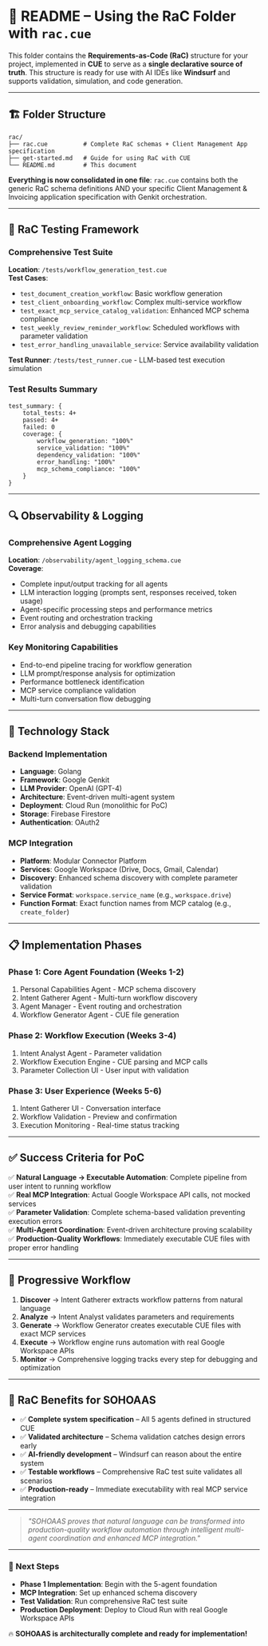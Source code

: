 # 📘 README – Using the RaC Folder with `rac.cue`

This folder contains the **Requirements-as-Code (RaC)** structure for your project, implemented in **CUE** to serve as a **single declarative source of truth**. This structure is ready for use with AI IDEs like **Windsurf** and supports validation, simulation, and code generation.

---

## 🏗️ Folder Structure

```
rac/
├── rac.cue          # Complete RaC schemas + Client Management App specification
├── get-started.md   # Guide for using RaC with CUE
└── README.md        # This document
```

**Everything is now consolidated in one file**: `rac.cue` contains both the generic RaC schema definitions AND your specific Client Management & Invoicing application specification with Genkit orchestration.

---

## 🧪 RaC Testing Framework

### Comprehensive Test Suite
**Location**: `/tests/workflow_generation_test.cue`  
**Test Cases**:
- `test_document_creation_workflow`: Basic workflow generation
- `test_client_onboarding_workflow`: Complex multi-service workflow  
- `test_exact_mcp_service_catalog_validation`: Enhanced MCP schema compliance
- `test_weekly_review_reminder_workflow`: Scheduled workflows with parameter validation
- `test_error_handling_unavailable_service`: Service availability validation

**Test Runner**: `/tests/test_runner.cue` - LLM-based test execution simulation

### Test Results Summary
```cue
test_summary: {
    total_tests: 4+
    passed: 4+
    failed: 0
    coverage: {
        workflow_generation: "100%"
        service_validation: "100%" 
        dependency_validation: "100%"
        error_handling: "100%"
        mcp_schema_compliance: "100%"
    }
}
```

---

## 🔍 Observability & Logging

### Comprehensive Agent Logging
**Location**: `/observability/agent_logging_schema.cue`  
**Coverage**:
- Complete input/output tracking for all agents
- LLM interaction logging (prompts sent, responses received, token usage)
- Agent-specific processing steps and performance metrics
- Event routing and orchestration tracking
- Error analysis and debugging capabilities

### Key Monitoring Capabilities
- End-to-end pipeline tracing for workflow generation
- LLM prompt/response analysis for optimization
- Performance bottleneck identification
- MCP service compliance validation
- Multi-turn conversation flow debugging

---

## 🚀 Technology Stack

### Backend Implementation
- **Language**: Golang
- **Framework**: Google Genkit
- **LLM Provider**: OpenAI (GPT-4)
- **Architecture**: Event-driven multi-agent system
- **Deployment**: Cloud Run (monolithic for PoC)
- **Storage**: Firebase Firestore
- **Authentication**: OAuth2

### MCP Integration
- **Platform**: Modular Connector Platform
- **Services**: Google Workspace (Drive, Docs, Gmail, Calendar)
- **Discovery**: Enhanced schema discovery with complete parameter validation
- **Service Format**: `workspace.service_name` (e.g., `workspace.drive`)
- **Function Format**: Exact function names from MCP catalog (e.g., `create_folder`)

---

## 📋 Implementation Phases

### Phase 1: Core Agent Foundation (Weeks 1-2)
1. Personal Capabilities Agent - MCP schema discovery
2. Intent Gatherer Agent - Multi-turn workflow discovery
3. Agent Manager - Event routing and orchestration
4. Workflow Generator Agent - CUE file generation

### Phase 2: Workflow Execution (Weeks 3-4)
1. Intent Analyst Agent - Parameter validation
2. Workflow Execution Engine - CUE parsing and MCP calls
3. Parameter Collection UI - User input with validation

### Phase 3: User Experience (Weeks 5-6)
1. Intent Gatherer UI - Conversation interface
2. Workflow Validation - Preview and confirmation
3. Execution Monitoring - Real-time status tracking

---

## ✅ Success Criteria for PoC

✅ **Natural Language → Executable Automation**: Complete pipeline from user intent to running workflow  
✅ **Real MCP Integration**: Actual Google Workspace API calls, not mocked services  
✅ **Parameter Validation**: Complete schema-based validation preventing execution errors  
✅ **Multi-Agent Coordination**: Event-driven architecture proving scalability  
✅ **Production-Quality Workflows**: Immediately executable CUE files with proper error handling

---

## 🌟 Progressive Workflow

1. **Discover** → Intent Gatherer extracts workflow patterns from natural language
2. **Analyze** → Intent Analyst validates parameters and requirements  
3. **Generate** → Workflow Generator creates executable CUE files with exact MCP services
4. **Execute** → Workflow engine runs automation with real Google Workspace APIs
5. **Monitor** → Comprehensive logging tracks every step for debugging and optimization

---

## 🔄 RaC Benefits for SOHOAAS

* ✅ **Complete system specification** – All 5 agents defined in structured CUE
* ✅ **Validated architecture** – Schema validation catches design errors early
* ✅ **AI-friendly development** – Windsurf can reason about the entire system
* ✅ **Testable workflows** – Comprehensive RaC test suite validates all scenarios
* ✅ **Production-ready** – Immediate executability with real MCP service integration

---

> *"SOHOAAS proves that natural language can be transformed into production-quality workflow automation through intelligent multi-agent coordination and enhanced MCP integration."*

---

### 🎯 Next Steps

* **Phase 1 Implementation**: Begin with the 5-agent foundation
* **MCP Integration**: Set up enhanced schema discovery
* **Test Validation**: Run comprehensive RaC test suite
* **Production Deployment**: Deploy to Cloud Run with real Google Workspace APIs

🔥 **SOHOAAS is architecturally complete and ready for implementation!**
